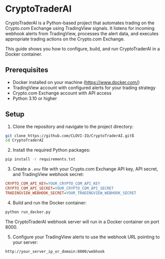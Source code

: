 # CryptoTraderAI

CryptoTraderAI is a Python-based project that automates trading on the Crypto.com Exchange using TradingView signals. It listens for incoming webhook alerts from TradingView, processes the alert data, and executes appropriate trading actions on the Crypto.com Exchange.

This guide shows you how to configure, build, and run CryptoTraderAI in a Docker container.

## Prerequisites

- Docker installed on your machine (https://www.docker.com/)
- TradingView account with configured alerts for your trading strategy
- Crypto.com Exchange account with API access
- Python 3.10 or higher

## Setup

1. Clone the repository and navigate to the project directory:

```bash
git clone https://github.com/CLOVI-IO/CryptoTraderAI.gitß
cd CryptoTraderAI
```

2. Install the required Python packages:

```bash
pip install -r requirements.txt
```

3. Create a `.env` file with your Crypto.com Exchange API key, API secret, and TradingView webhook secret:

```ini
CRYPTO_COM_API_KEY=YOUR_CRYPTO_COM_API_KEY
CRYPTO_COM_API_SECRET=YOUR_CRYPTO_COM_API_SECRET
TRADINGVIEW_WEBHOOK_SECRET=YOUR_TRADINGVIEW_WEBHOOK_SECRET
```

4. Build and run the Docker container:

```bash
python run_docker.py
```

The CryptoTraderAI webhook server will run in a Docker container on port 8000.

5. Configure your TradingView alerts to use the webhook URL pointing to your server:

```
http://your_server_ip_or_domain:8000/webhook
```

